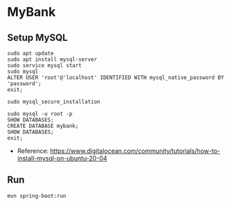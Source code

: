 # MyBank

## Setup MySQL
```
sudo apt update
sudo apt install mysql-server
sudo service mysql start
sudo mysql
ALTER USER 'root'@'localhost' IDENTIFIED WITH mysql_native_password BY 'password';
exit;
```
```
sudo mysql_secure_installation
```
```
sudo mysql -u root -p
SHOW DATABASES;
CREATE DATABASE mybank;
SHOW DATABASES;
exit;
```
 - Reference: https://www.digitalocean.com/community/tutorials/how-to-install-mysql-on-ubuntu-20-04
## Run
```
mvn spring-boot:run
```
